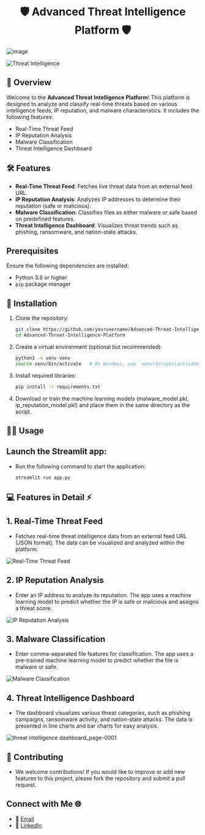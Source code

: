 <h1 align="center"> 🛡️ Advanced Threat Intelligence Platform 🛡️ </h1>

![image](https://github.com/user-attachments/assets/98639b79-2f8e-4af0-a601-189bf5cad9a4)

![Threat Intelligence](https://img.shields.io/badge/Threat%20Intelligence%20Platform-blue?style=for-the-badge&logo=security)

## 📝 Overview

Welcome to the **Advanced Threat Intelligence Platform**! This platform is designed to analyze and classify real-time threats based on various intelligence feeds, IP reputation, and malware characteristics. It includes the following features:

- Real-Time Threat Feed
- IP Reputation Analysis
- Malware Classification
- Threat Intelligence Dashboard

## 🛠️ Features

- **Real-Time Threat Feed**: Fetches live threat data from an external feed URL.
- **IP Reputation Analysis**: Analyzes IP addresses to determine their reputation (safe or malicious).
- **Malware Classification**: Classifies files as either malware or safe based on predefined features.
- **Threat Intelligence Dashboard**: Visualizes threat trends such as phishing, ransomware, and nation-state attacks.

## Prerequisites

Ensure the following dependencies are installed:
- Python 3.8 or higher
- `pip` package manager

## 🤖 Installation

1. Clone the repository:
   ```bash
   git clone https://github.com/yourusername/Advanced-Threat-Intelligence-Platform.git
   cd Advanced-Threat-Intelligence-Platform

2. Create a virtual environment (optional but recommended):
   ```bash
   python3 -m venv venv
   source venv/bin/activate   # On Windows, use `venv\Scripts\activate`

3. Install required libraries:
   ```bash
   pip install -r requirements.txt

4. Download or train the machine learning models (malware_model.pkl, ip_reputation_model.pkl) and place them in the same directory as the script.

## 🧑‍💻 Usage
## Launch the Streamlit app:
- Run the following command to start the application:
  
   ```bash
   streamlit run app.py

## 💻 Features in Detail ⚡
## 1. Real-Time Threat Feed
- Fetches real-time threat intelligence data from an external feed URL (JSON format). The data can be visualized and analyzed within the platform.

![Real-Time Threat Feed](https://github.com/user-attachments/assets/37e0e005-9931-45da-b4e6-a76651d55121)

## 2. IP Reputation Analysis
- Enter an IP address to analyze its reputation. The app uses a machine learning model to predict whether the IP is safe or malicious and assigns a threat score.

![IP Reputation Analysis](https://github.com/user-attachments/assets/43e8a23c-cc96-4018-87b1-ea1c52dd7f04)

## 3. Malware Classification
- Enter comma-separated file features for classification. The app uses a pre-trained machine learning model to predict whether the file is malware or safe.

![Malware Classification](https://github.com/user-attachments/assets/26818505-6f14-484b-89bf-6b369110e943)

## 4. Threat Intelligence Dashboard
- The dashboard visualizes various threat categories, such as phishing campaigns, ransomware activity, and nation-state attacks. The data is presented in line charts and bar charts for easy analysis.

![threat intelligence dashboard_page-0001](https://github.com/user-attachments/assets/ca801735-0659-419f-8e0c-a02a6161f845)


## 🤝 Contributing
- We welcome contributions! If you would like to improve or add new features to this project, please fork the repository and submit a pull request.

## Connect with Me 🌐

- 📧 [Email](mailto:gauravghandat12@gmail.com)
- 💼 [LinkedIn](www.linkedin.com/in/gaurav-ghandat-68a5a22b4)




















